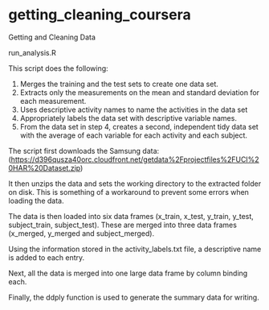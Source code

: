 # getting_cleaning_coursera
Getting and Cleaning Data 

run_analysis.R

This script does the following:

1. Merges the training and the test sets to create one data set.
2. Extracts only the measurements on the mean and standard deviation for each measurement. 
3. Uses descriptive activity names to name the activities in the data set
4. Appropriately labels the data set with descriptive variable names. 
5. From the data set in step 4, creates a second, independent tidy data set with the average of each variable for each activity and each subject.

The script first downloads the Samsung data: (https://d396qusza40orc.cloudfront.net/getdata%2Fprojectfiles%2FUCI%20HAR%20Dataset.zip)

It then unzips the data and sets the working directory to the extracted folder on disk. This is something of a workaround to prevent some errors when loading the data.

The data is then loaded into six data frames (x_train, x_test, y_train, y_test, subject_train, subject_test). These are merged into three data frames (x_merged, y_merged and subject_merged).

Using the information stored in the activity_labels.txt file, a descriptive name is added to each entry.

Next, all the data is merged into one large data frame by column binding each.

Finally, the ddply function is used to generate the summary data for writing.

